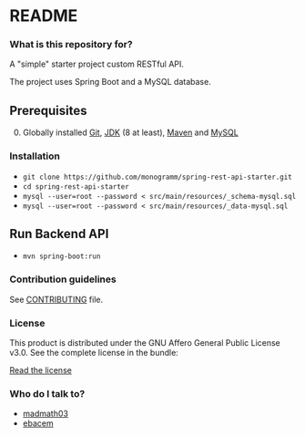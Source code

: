 # README #

### What is this repository for? ###

A "simple" starter project custom RESTful API.

The project uses Spring Boot and a MySQL database.

## Prerequisites
0. Globally installed [Git](https://git-scm.com/), [JDK](https://www.java.com/download/) (8 at least), [Maven](https://maven.apache.org/) and [MySQL](https://www.mysql.com/)

### Installation ###

* `git clone https://github.com/monogramm/spring-rest-api-starter.git`
* `cd spring-rest-api-starter`
* `mysql --user=root --password < src/main/resources/_schema-mysql.sql`
* `mysql --user=root --password < src/main/resources/_data-mysql.sql`

## Run Backend API
* `mvn spring-boot:run`

### Contribution guidelines ###

See [CONTRIBUTING](CONTRIBUTING.md) file.

### License ###

This product is distributed under the GNU Affero General Public License v3.0.
See the complete license in the bundle:

[Read the license](https://github.com/madmath03/password/blob/master/LICENSE)

### Who do I talk to? ###

* [madmath03](https://github.com/madmath03)
* [ebacem](https://github.com/ebacem)

